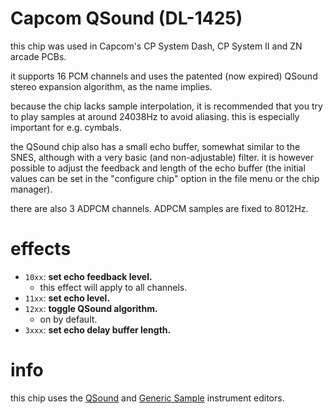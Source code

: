 # Capcom QSound (DL-1425)

this chip was used in Capcom's CP System Dash, CP System II and ZN arcade PCBs.

it supports 16 PCM channels and uses the patented (now expired) QSound stereo expansion algorithm, as the name implies.

because the chip lacks sample interpolation, it is recommended that you try to play samples at around 24038Hz to avoid aliasing. this is especially important for e.g. cymbals.

the QSound chip also has a small echo buffer, somewhat similar to the SNES, although with a very basic (and non-adjustable) filter. it is however possible to adjust the feedback and length of the echo buffer (the initial values can be set in the "configure chip" option in the file menu or the chip manager).

there are also 3 ADPCM channels. ADPCM samples are fixed to 8012Hz.

# effects

- `10xx`: **set echo feedback level.**
  - this effect will apply to all channels.
- `11xx`: **set echo level.**
- `12xx`: **toggle QSound algorithm.**
  - on by default.
- `3xxx`: **set echo delay buffer length.**

# info

this chip uses the [QSound](../4-instrument/qsound.md) and [Generic Sample](../4-instrument/sample.md) instrument editors.
